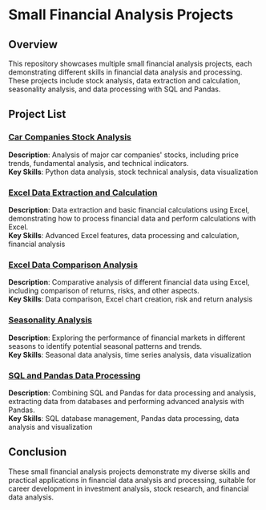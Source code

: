 # Small Financial Analysis Projects

## Overview
This repository showcases multiple small financial analysis projects, each demonstrating different skills in financial data analysis and processing. These projects include stock analysis, data extraction and calculation, seasonality analysis, and data processing with SQL and Pandas.

## Project List

### [Car Companies Stock Analysis](./Car-Companies-Stock-Analysis)
**Description**: Analysis of major car companies' stocks, including price trends, fundamental analysis, and technical indicators.  
**Key Skills**: Python data analysis, stock technical analysis, data visualization

### [Excel Data Extraction and Calculation](./Excel-Project-01-Extract-Data-and-Calculation)
**Description**: Data extraction and basic financial calculations using Excel, demonstrating how to process financial data and perform calculations with Excel.  
**Key Skills**: Advanced Excel features, data processing and calculation, financial analysis

### [Excel Data Comparison Analysis](./Excel-Practice-02-Comparison)
**Description**: Comparative analysis of different financial data using Excel, including comparison of returns, risks, and other aspects.  
**Key Skills**: Data comparison, Excel chart creation, risk and return analysis

### [Seasonality Analysis](./Seasonality-Analysis)
**Description**: Exploring the performance of financial markets in different seasons to identify potential seasonal patterns and trends.  
**Key Skills**: Seasonal data analysis, time series analysis, data visualization

### [SQL and Pandas Data Processing](./SQL-and-Pandas)
**Description**: Combining SQL and Pandas for data processing and analysis, extracting data from databases and performing advanced analysis with Pandas.  
**Key Skills**: SQL database management, Pandas data processing, data analysis and visualization

## Conclusion
These small financial analysis projects demonstrate my diverse skills and practical applications in financial data analysis and processing, suitable for career development in investment analysis, stock research, and financial data analysis.
